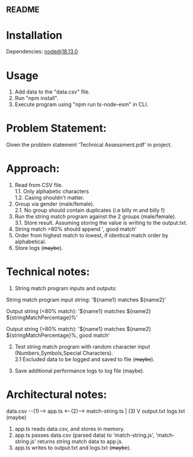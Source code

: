 ## README ##

# Installation

Dependencies:
node@18.13.0

# Usage

1. Add data to the "data.csv" file.
2. Run "npm install".
3. Execute program using "npm run ts-node-esm" in CLI.

# Problem Statement:

Given the problem statement 'Technical Assessment.pdf' in project.

# Approach:

1. Read from CSV file.  <br />
    1.1. Only alphabetic characters <br />
    1.2. Casing shouldn't matter. <br />
2. Group via gender (male/female). <br />
    2.1. No group should contain duplicates (i.e billy m and billy f)
3. Run the string match program against the 2 groups (male/female).  <br />
    3.1. Store result. Assuming storing the value is writing to the output.txt.
4. String match >80% should append ', good match'
5. Order from highest match to lowest, if identical match order by alphabetical.
6. Store logs (~~maybe~~).

# Technical notes:

1. String match program inputs and outputs:

String match program input string:
'${name1} matches ${name2}'

Output string (<80% match):
'${name1} matches ${name2} ${stringMatchPercentage}%'

Output string (>80% match):
'${name1} matches ${name2} ${stringMatchPercentage}%, good match'

2. Test string match program with random character input (Numbers,Symbols,Special Characters).  <br />
    2.1 Excluded data to be logged and saved to file (~~maybe~~).

3. Save additional performance logs to log file (maybe).

# Architectural notes:

data.csv    --(1)-->  app.ts  <--(2)--> match-string.ts
                        |
                       (3)
                        V
                    output.txt
                    logs.txt (maybe)

1. app.ts reads data.csv, and stores in memory.
2. app.ts passes data.csv (parsed data) to 'match-string.js', 'match-string.js' returns string match data to app.js.
3. app.ts writes to output.txt and logs.txt (~~maybe~~).
